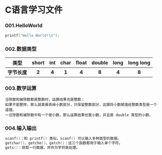 # C语言学习文件

### 001.HelloWorld
``` c
printf("Hello World!\n");
```
### 002.数据类型


|类型| short | int | char | float | double | long | long long |
|:------:|:------:|:------:|:------:|:------:|:------:|:------:|:------:|
|**字节长度**|**2**|**4**|**1**|**4**|**8**|**4**|**8**|

### 003.数学运算
```
当除数和被除数都是整数时，运算结果也是整数；
如果不能整除，那么就直接丢掉小数部分，只保留整数部分，这跟将小数赋值给整数类型是一个道理。
一旦除数和被除数中有一个是小数，那么运算结果也是小数，并且是 double 类型的小数。
```
### 004.输入输出
``` c
scanf()：和 printf() 类似，scanf() 可以输入多种类型的数据。
getchar()、getche()、getch()：这三个函数都用于输入单个字符。
gets()：获取一行数据，并作为字符串处理。
```